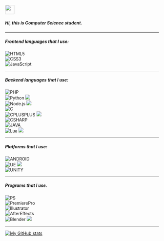 <img src="https://media.tenor.com/SNL9_xhZl9oAAAAi/waving-hand-joypixels.gif" width="30px">

##### Hi, this is Computer Science student.
<hr/>

##### Frontend languages that I use:
![HTML5](https://img.shields.io/badge/-HTML5-222222?style=flat&logo=html5)</br>
![CSS3](https://img.shields.io/badge/-CSS3-222222?style=flat&logo=css3)</br>
![JavaScript](https://img.shields.io/badge/-JavaScript-222222?style=flat&logo=javascript)</br>
<hr/>

##### Backend languages that I use:
![PHP](https://img.shields.io/badge/-PHP-222222?style=flat&logo=php)</br>
![Python](https://img.shields.io/badge/-Python-222222?style=flat&logo=python) ![](https://img.shields.io/badge/-Currently%20learning.-green)</br>
![Node.js](https://img.shields.io/badge/-Node.js-222222?style=flat&logo=node.js)   ![](https://img.shields.io/badge/-Planning%20to%20learn%20soon.-lightgrey)</br>
![C](https://img.shields.io/badge/-C-222222?style=flat&logo=c)</br>
![CPLUSPLUS](https://img.shields.io/badge/-C++-222222?style=flat&logo=cplusplus) ![](https://img.shields.io/badge/-Planning%20to%20learn%20soon.-lightgrey)</br>
![CSHARP](https://img.shields.io/badge/-C%20Sharp-222222?style=flat&logo=csharp)</br>
![JAVA](https://img.shields.io/badge/-Java-222222?style=flat&logo=java)</br>
![Lua](https://img.shields.io/badge/-Lua-222222?style=flat&logo=lua)   ![](https://img.shields.io/badge/-Planning%20to%20learn%20soon.-lightgrey)</br>
<hr/>

##### Platforms that I use:
![ANDROID](https://img.shields.io/badge/-Android-222222?style=flat&logo=android) </br>
![UE](https://img.shields.io/badge/-Unreal%20Engine-222222?style=flat&logo=unrealengine)   ![](https://img.shields.io/badge/-Planning%20to%20learn%20soon.-lightgrey)</br>
![UNITY](https://img.shields.io/badge/-Unity-222222?style=flat&logo=unity)</br>
<hr/>

##### Programs that I use.
![PS](https://img.shields.io/badge/-Photoshop-222222?style=flat&logo=adobephotoshop)</br>
![PremierePro](https://img.shields.io/badge/-Premiere%20Pro-222222?style=flat&logo=adobepremierepro)</br>
![Illustrator](https://img.shields.io/badge/-Illustrator-222222?style=flat&logo=adobeillustrator)</br>
![AfterEffects](https://img.shields.io/badge/-After%20Effects-222222?style=flat&logo=adobeaftereffects)</br>
![Blender](https://img.shields.io/badge/-Blender-222222?style=flat&logo=blender) ![](https://img.shields.io/badge/-Currently%20learning.-green)</br>
<hr/>

[![My GitHub stats](https://github-readme-stats.vercel.app/api?username=respunn)](https://github.com/anuraghazra/github-readme-stats)
